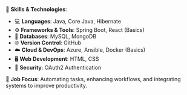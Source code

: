 <!--
**Srigopinath-A/Srigopinath-A** is a ✨ _special_ ✨ repository because its `README.md` (this file) appears on your GitHub profile.

Here are some ideas to get you started:

- 🔭 I’m currently working on automating workflows and integrating secure OAuth2 authentication solutions.
- 🌱 I’m currently learning more about advanced **Azure**, **Ansible**, and **Docker**.
- 👯 I’m looking to collaborate on projects involving **Spring Boot**, **React**, and **MySQL/MongoDB**.
- 🤔 I’m looking for help with improving my **OAuth2** and **DevOps** skills.
- 💬 Ask me about **Java**, **Spring Boot**, **React**, **OAuth2**, **Automation**, and **Cloud Solutions**.
- 📫 How to reach me: [Your Email or LinkedIn]
- 😄 Pronouns: [Your Pronouns]
- ⚡ Fun fact: I love exploring new technologies and automating repetitive tasks to make workflows smoother!
-->

🔧 **Skills & Technologies**:
- 💻 **Languages**: Java, Core Java, Hibernate
- ⚙️ **Frameworks & Tools**: Spring Boot, React (Basics)
- 💾 **Databases**: MySQL, MongoDB
- 🌐 **Version Control**: GitHub
- ☁️ **Cloud & DevOps**: Azure, Ansible, Docker (Basics)
- 🖥️ **Web Development**: HTML, CSS
- 🔐 **Security**: OAuth2 Authentication

🔄 **Job Focus**: Automating tasks, enhancing workflows, and integrating systems to improve productivity.

